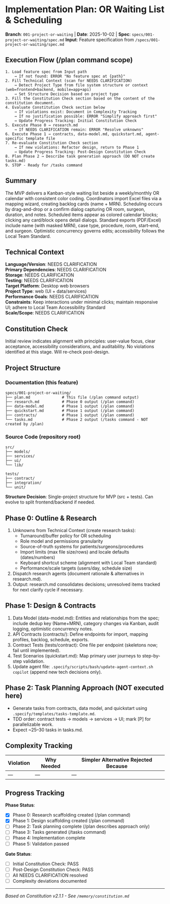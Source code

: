 # Implementation Plan: OR Waiting List & Scheduling

**Branch**: `001-project-or-waiting` | **Date**: 2025-10-02 | **Spec**: `specs/001-project-or-waiting/spec.md`
**Input**: Feature specification from `/specs/001-project-or-waiting/spec.md`

## Execution Flow (/plan command scope)
```
1. Load feature spec from Input path
	→ If not found: ERROR "No feature spec at {path}"
2. Fill Technical Context (scan for NEEDS CLARIFICATION)
	→ Detect Project Type from file system structure or context (web=frontend+backend, mobile=app+api)
	→ Set Structure Decision based on project type
3. Fill the Constitution Check section based on the content of the constitution document.
4. Evaluate Constitution Check section below
	→ If violations exist: Document in Complexity Tracking
	→ If no justification possible: ERROR "Simplify approach first"
	→ Update Progress Tracking: Initial Constitution Check
5. Execute Phase 0 → research.md
	→ If NEEDS CLARIFICATION remain: ERROR "Resolve unknowns"
6. Execute Phase 1 → contracts, data-model.md, quickstart.md, agent-specific template file
7. Re-evaluate Constitution Check section
	→ If new violations: Refactor design, return to Phase 1
	→ Update Progress Tracking: Post-Design Constitution Check
8. Plan Phase 2 → Describe task generation approach (DO NOT create tasks.md)
9. STOP - Ready for /tasks command
```

## Summary
The MVP delivers a Kanban-style waiting list beside a weekly/monthly OR calendar with consistent color coding. Coordinators import Excel files via a mapping wizard, creating backlog cards (name + MRN). Scheduling occurs by drag-and-drop or a confirm dialog capturing OR room, surgeon, duration, and notes. Scheduled items appear as colored calendar blocks; clicking any card/block opens detail dialogs. Standard exports (PDF/Excel) include name (with masked MRN), case type, procedure, room, start–end, and surgeon. Optimistic concurrency governs edits; accessibility follows the Local Team Standard.

## Technical Context
**Language/Version**: NEEDS CLARIFICATION  
**Primary Dependencies**: NEEDS CLARIFICATION  
**Storage**: NEEDS CLARIFICATION  
**Testing**: NEEDS CLARIFICATION  
**Target Platform**: Desktop web browsers  
**Project Type**: web (UI + data/services)  
**Performance Goals**: NEEDS CLARIFICATION  
**Constraints**: Keep interactions under minimal clicks; maintain responsive UI; adhere to Local Team Accessibility Standard  
**Scale/Scope**: NEEDS CLARIFICATION

## Constitution Check
Initial review indicates alignment with principles: user-value focus, clear acceptance, accessibility considerations, and auditability. No violations identified at this stage. Will re-check post-design.

## Project Structure

### Documentation (this feature)
```
specs/001-project-or-waiting/
├── plan.md              # This file (/plan command output)
├── research.md          # Phase 0 output (/plan command)
├── data-model.md        # Phase 1 output (/plan command)
├── quickstart.md        # Phase 1 output (/plan command)
├── contracts/           # Phase 1 output (/plan command)
└── tasks.md             # Phase 2 output (/tasks command - NOT created by /plan)
```

### Source Code (repository root)
```
src/
├── models/
├── services/
├── ui/
└── lib/

tests/
├── contract/
├── integration/
└── unit/
```

**Structure Decision**: Single-project structure for MVP (src + tests). Can evolve to split frontend/backend if needed.

## Phase 0: Outline & Research
1. Unknowns from Technical Context (create research tasks):
	- Turnaround/buffer policy for OR scheduling
	- Role model and permissions granularity
	- Source-of-truth systems for patients/surgeons/procedures
	- Import limits (max file size/rows) and locale defaults (dates/numbers)
	- Keyboard shortcut scheme (alignment with Local Team standard)
	- Performance/scale targets (users/day, schedule size)
2. Dispatch research agents (document rationale & alternatives in research.md).
3. Output: research.md consolidates decisions; unresolved items tracked for next clarify cycle if necessary.

## Phase 1: Design & Contracts
1. Data Model (data-model.md): Entities and relationships from the spec; include dedup key (Name+MRN), category changes via Kanban, audit logging, optimistic concurrency notes.
2. API Contracts (contracts/): Define endpoints for import, mapping profiles, backlog, schedule, exports.
3. Contract Tests (tests/contract): One file per endpoint (skeletons now; fail until implemented).
4. Test Scenarios (quickstart.md): Map primary user journeys to step-by-step validation.
5. Update agent file: `.specify/scripts/bash/update-agent-context.sh copilot` (append new tech decisions only).

## Phase 2: Task Planning Approach (NOT executed here)
- Generate tasks from contracts, data model, and quickstart using `.specify/templates/tasks-template.md`.
- TDD order: contract tests → models → services → UI; mark [P] for parallelizable work.
- Expect ~25–30 tasks in tasks.md.

## Complexity Tracking
| Violation | Why Needed | Simpler Alternative Rejected Because |
|-----------|------------|---------------------------------------|
| — | — | — |

## Progress Tracking
**Phase Status**:
- [x] Phase 0: Research scaffolding created (/plan command)
- [x] Phase 1: Design scaffolding created (/plan command)
- [ ] Phase 2: Task planning complete (/plan describes approach only)
- [ ] Phase 3: Tasks generated (/tasks command)
- [ ] Phase 4: Implementation complete
- [ ] Phase 5: Validation passed

**Gate Status**:
- [ ] Initial Constitution Check: PASS
- [ ] Post-Design Constitution Check: PASS
- [ ] All NEEDS CLARIFICATION resolved
- [ ] Complexity deviations documented

---
*Based on Constitution v2.1.1 - See `/memory/constitution.md`*
